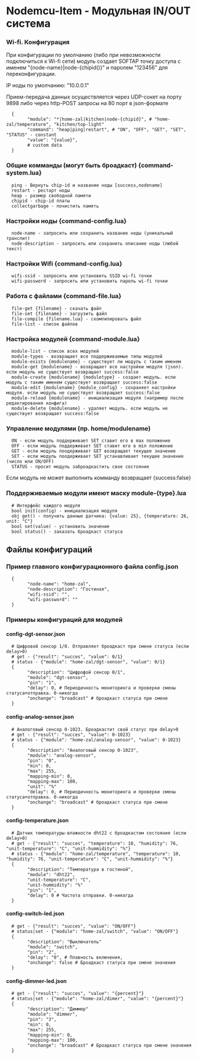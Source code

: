 # Nodemcu-Item - Модульная IN/OUT система 

### Wi-fi. Конфигурация
При конфигурации по умолчанию (либо при невозможности подключиться к Wi-fi сети) модуль создает SOFTAP точку доступа с именем "{node-name}|node-{chipid()}" и паролем "123456" для переконфигурации. 

IP ноды по умолчанию: "10.0.0.1"

Прием-передача данных осуществляется через UDP-сокет на порту 9898 либо через http-POST запросы на 80 порт в json-формате
      
      {
            "module": "*|home-zal|kitchen|node-{chipid}", # "home-zal/temperature", "kitchen/top-light"
            "command": "heap|ping|restart", # "ON", "OFF", "GET", "SET", "STATUS" - constant
            "value": "{value}",
            # custom data
      }

### Общие комманды (могут быть броадкаст) {command-system.lua}
      ping - Вернуть chip-id и название ноды [success,nodename]
      restart - рестарт ноды
      heap - размер свободной памяти
      chipid - chip-id платы
      collectgarbage - почистить память

### Настройки ноды {command-config.lua}
      node-name - запросить или сохранить название ноды (уникальный транслит)
      node-description - запросить или сохранить описание ноды (любой текст)

### Настройки Wifi {command-config.lua}
      wifi-ssid - запросить или установить SSID wi-fi точки
      wifi-password - запросить или установить пароль wi-fi точки
      
### Работа с файлами {command-file.lua}
      file-get {filename} - скачать файл
      file-set {filename} - загрузить файл
      file-compile {filename.lua} - скомпилировать файл
      file-list - список файлов

### Настройка модулей {command-module.lua}
      module-list - список всех модулей
      module-types - возвращает все поддерживаемые типы модулей
      module-exists {modulename} - существует ли модуль с таким именем
      module-get {modulename} - возвращает все настройки модуля (json). если модуль не существует возвращает success:false
      module-create {modulename} {moduletype} - создает модуль. если модуль с таким именем существует возвращает success:false
      module-edit {modulename} {module_config} - сохраняет настройки модуля. если модуль не существует возвращает success:false
      module-reload {modulename} - инициализация модуля (например после редактирования конфига)
      module-delete {modulename} - удаляет модуль. если модуль не существует возвращает success:false

### Управление модулями (пр. home/modulename)
      ON - если модуль поддерживает SET ставит его в max положение
      OFF - если модуль поддерживает SET ставит его в min положение
      GET - если модуль поодерживает GET возвращает текущее значение 
      SET - если модуль поодерживает SET устанавливает текущее значение (число или ON/OFF)
      STATUS - просит модуль заброадкастить свое состояние
Если модуль не может выполнить комманду возвращает {success:false}

### Поддерживаемые модули имеют маску module-{type}.lua
      # Интерфейс каждого модуля
      bool init(config) - инициализация модуля
      obj get() - получить данные датчика: {value: 25}, {temperature: 26, unit: "C"}
      bool set(value) - установить значение
      bool status() - заказать броадкаст статуса
      
## Файлы конфигураций

### Пример главного конфигурационного файла config.json
      {
            "node-name": "home-zal",
            "node-description": "Гостиная",
            "wifi-ssid": "",
            "wifi-password": ""
      }
      
### Примеры конфигураций для модулей
#### config-dgt-sensor.json
      # Цифровой сенсор 1/0. Отправляет броадкаст при смене статуса (если delay>0)
      # get - {"result": "succes", "value": 0/1}
      # status - {"module": "home-zal/dgt-sensor", "value": 0/1}
      {
            "description": "Цифрофой сенсор 0/1",
            "module": "dgt-sensor",
            "pin": "1",
            "delay": 0, # Периодичность мониторинга и проверки смены статуса+отправка. 0-никогда
            "onchange": "broadcast" # броадкаст статуса при смене
      }
      
#### config-analog-sensor.json
      # Аналоговый сенсор 0-1023. Броадкастит свой статус при delay>0
      # get - {"result": "succes", "value": 0-1023}
      # status - {"module": "home-zal/analog-sensor", "value": 0-1023}
      {
            "description": "Аналоговый сенсор 0-1023",
            "module": "analog-sensor",
            "pin": "0",
            "min": 0,
            "max": 255,
            "mapping-min": 0,
            "mapping-max": 100,
            "unit": "%"
            "delay": 0, # Периодичность мониторинга и проверки смены статуса+отправка. 0-никогда
            "onchange": "broadcast" # броадкаст статуса при смене
      }
      
#### config-temperature.json
      # Датчик температуры-влажности dht22 с броадкастом состояния (если delay>0)
      # get - {"result": "succes", "temperature": 10, "humidity": 76, "unit-temperature": "C", "unit-hummidity": "%"}
      # status - {"module": "home-zal/temperature", "temperature": 10, "humidity": 76, "unit-temperature": "C", "unit-hummidity": "%"}
      {
            "description": "Температура в гостиной",
            "module": "dht22",
            "unit-temperature": "C",
            "unit-hummidity": "%"
            "pin": "1",
            "delay": 0 # Частота отправки. 0-никогда
      }
      
#### config-switch-led.json
      # get - {"result": "succes", "value": "ON/OFF"}
      # status|set - {"module": "home-zal/switch", "value": "ON/OFF"}
      {
            "description": "Выключатель"
            "module": "switch",
            "pin": "2",
            "delay": "0", # Плавность включения,
            "onchange": false # Броадкаст статуса при смене значения
      }
      
#### config-dimmer-led.json
      # get - {"result": "succes", "value": "{percent}"}
      # status|set - {"module": "home-zal/dimer", "value": "{percent}"}
      {
            "description": "Диммер"
            "module": "dimmer",
            "pin": "3",
            "min": 0,
            "max": 255,
            "mapping-min": 0,
            "mapping-max": 100,
            "onchange": "broadcast" # Броадкаст статуса при смене значения
      }

